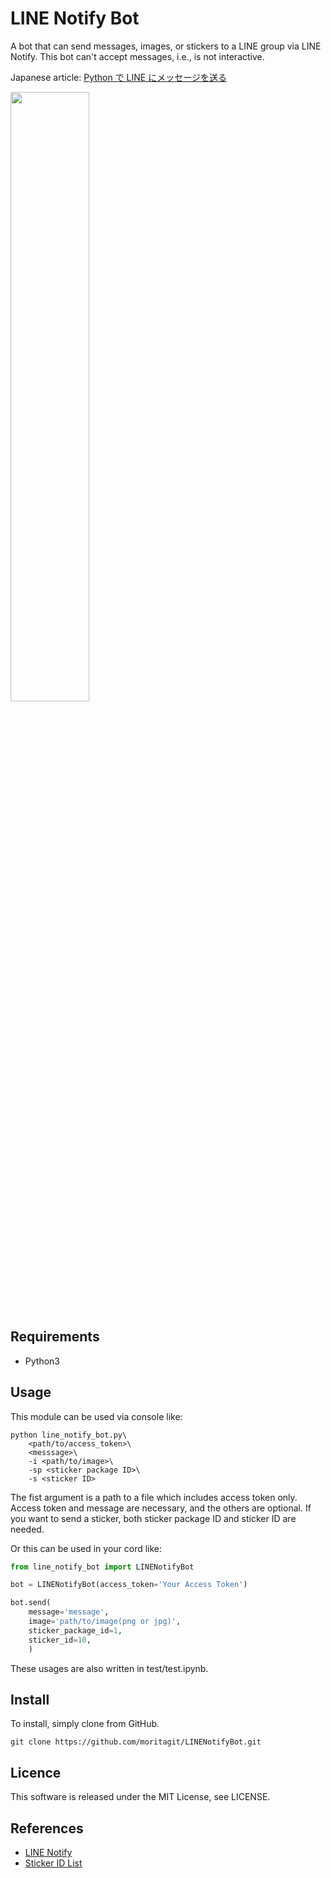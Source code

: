 # LINE Notify Bot

A bot that can send messages, images, or stickers to a LINE group via LINE Notify.
This bot can't accept messages, i.e., is not interactive.

Japanese article: [Python で LINE にメッセージを送る](https://qiita.com/moriita/items/5b199ac6b14ceaa4f7c9)

<img src="https://github.com/moritagit/LINENotifyBot/blob/doc/figures/imprement_example.png" width=50%>

## Requirements

- Python3

## Usage

This module can be used via console like:

```console
python line_notify_bot.py\
    <path/to/access_token>\
    <messsage>\
    -i <path/to/image>\
    -sp <sticker package ID>\
    -s <sticker ID>
```

The fist argument is a path to a file which includes access token only.
Access token and message are necessary, and the others are optional.
If you want to send a sticker, both sticker package ID and sticker ID are needed.

Or this can be used in your cord like:

```python
from line_notify_bot import LINENotifyBot

bot = LINENotifyBot(access_token='Your Access Token')

bot.send(
    message='message',
    image='path/to/image(png or jpg)',
    sticker_package_id=1,
    sticker_id=10,
    )
```

These usages are also written in test/test.ipynb.

## Install

To install, simply clone from GitHub.

```console
git clone https://github.com/moritagit/LINENotifyBot.git
```

## Licence

This software is released under the MIT License, see LICENSE.

## References

- [LINE Notify](https://notify-bot.line.me/ja/)
- [Sticker ID List](https://devdocs.line.me/files/sticker_list.pdf)
